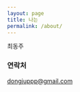 ```yaml
---
layout: page
title: 나는
permalink: /about/
---
```


최동주



### 연락처

[dongjuppp@gmail.com](mailto:dongjuppp@gmail.com)
